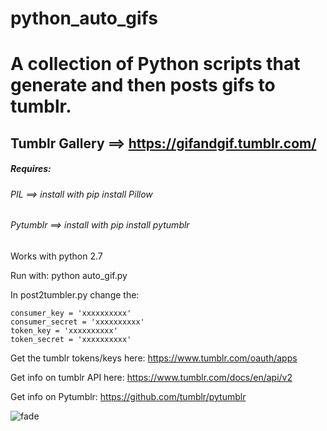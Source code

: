 # python_auto_gifs
#  A collection of Python scripts that generate and then posts gifs to tumblr.
## Tumblr Gallery ==> https://gifandgif.tumblr.com/

#####  Requires:
######  PIL      ==> install with  pip install Pillow
######  Pytumblr ==> install with  pip install pytumblr


Works with python 2.7

Run with:
python auto_gif.py

In post2tumbler.py change the:

	consumer_key = 'xxxxxxxxxx'
	consumer_secret = 'xxxxxxxxxx'
	token_key = 'xxxxxxxxxx'
	token_secret = 'xxxxxxxxxx'

Get the tumblr tokens/keys here: https://www.tumblr.com/oauth/apps

Get info on tumblr API here: https://www.tumblr.com/docs/en/api/v2

Get info on Pytumblr:  https://github.com/tumblr/pytumblr





![fade](https://user-images.githubusercontent.com/12630009/58219823-e4ca8f00-7cd1-11e9-929f-d52993d01683.gif)
